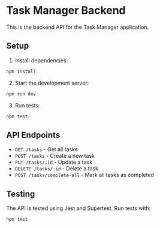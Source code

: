 # Task Manager Backend

This is the backend API for the Task Manager application.

## Setup

1. Install dependencies:
```bash
npm install
```

2. Start the development server:
```bash
npm run dev
```

3. Run tests:
```bash
npm test
```

## API Endpoints

- `GET /tasks` - Get all tasks
- `POST /tasks` - Create a new task
- `PUT /tasks/:id` - Update a task
- `DELETE /tasks/:id` - Delete a task
- `POST /tasks/complete-all` - Mark all tasks as completed

## Testing

The API is tested using Jest and Supertest. Run tests with:

```bash
npm test
```
